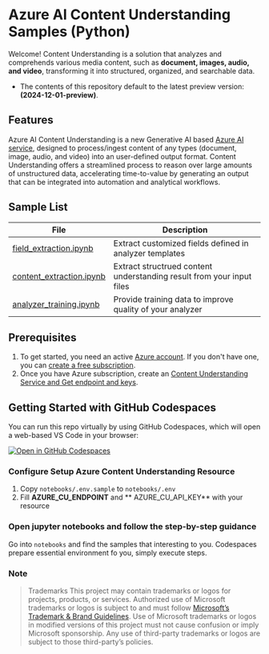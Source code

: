 # Azure AI Content Understanding Samples (Python)

Welcome! Content Understanding is a solution that analyzes and comprehends various media content, such as **document, images, audio, and video**, transforming it into structured, organized, and searchable data.

- The contents of this repository default to the latest preview version: **(2024-12-01-preview)**.


## Features

Azure AI Content Understanding is a new Generative AI based [Azure AI service](https://learn.microsoft.com/en-us/azure/ai-services/content-understanding/overview), designed to process/ingest content of any types (document, image, audio, and video) into an user-defined output format. Content Understanding offers a streamlined process to reason over large amounts of unstructured data, accelerating time-to-value by generating an output that can be integrated into automation and analytical workflows.


## Sample List
| File | Description |
| --- | --- |
| [field_extraction.ipynb](notebooks/field_extraction.ipynb) | Extract customized fields defined in analyzer templates |
| [content_extraction.ipynb](notebooks/content_extraction.ipynb) | Extract structrued content understanding result from your input files |
| [analyzer_training.ipynb](notebooks/analyzer_training.ipynb) | Provide training data to improve quality of your analyzer |



## Prerequisites

1. To get started, you need an active [Azure account](https://azure.microsoft.com/free/cognitive-services/). If you don't have one, you can [create a free subscription](https://azure.microsoft.com/free/).
1. Once you have Azure subscription, create an [Content Understanding Service and Get endpoint and keys](Create_Content_Understanding_Service.md).



## Getting Started with GitHub Codespaces

You can run this repo virtually by using GitHub Codespaces, which will open a web-based VS Code in your browser:

[![Open in GitHub Codespaces](https://github.com/codespaces/badge.svg)](https://github.com/codespaces/new?skip_quickstart=true&machine=basicLinux32gb&repo=899687170&ref=main&geo=UsEast&devcontainer_path=.devcontainer%2Fdevcontainer.json)


### Configure Setup Azure Content Understanding Resource
1. Copy `notebooks/.env.sample` to `notebooks/.env`
1. Fill **AZURE_CU_ENDPOINT** and ** AZURE_CU_API_KEY** with your resource


### Open jupyter notebooks and follow the step-by-step guidance
Go into `notebooks` and find the samples that interesting to you. Codespaces prepare essential environment fo you, simply execute steps.


### Note

>Trademarks This project may contain trademarks or logos for projects, products, or services. Authorized use of Microsoft trademarks or logos is subject to and must follow [Microsoft’s Trademark & Brand Guidelines](https://www.microsoft.com/en-us/legal/intellectualproperty/trademarks/usage/general). Use of Microsoft trademarks or logos in modified versions of this project must not cause confusion or imply Microsoft sponsorship. Any use of third-party trademarks or logos are subject to those third-party’s policies.